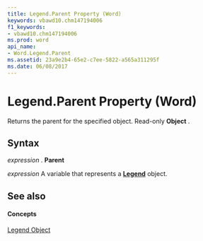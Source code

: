 ```yaml
---
title: Legend.Parent Property (Word)
keywords: vbawd10.chm147194006
f1_keywords:
- vbawd10.chm147194006
ms.prod: word
api_name:
- Word.Legend.Parent
ms.assetid: 23a9e2b4-65e2-c7ee-5822-a565a311295f
ms.date: 06/08/2017
---
```



# Legend.Parent Property (Word)

Returns the parent for the specified object. Read-only **Object** .


## Syntax

 _expression_ . **Parent**

 _expression_ A variable that represents a **[Legend](legend-object-word.md)** object.


## See also


#### Concepts


[Legend Object](legend-object-word.md)

